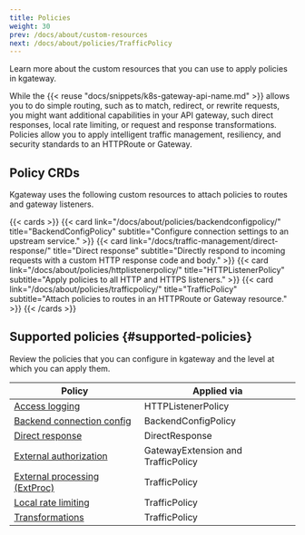 ```yaml
---
title: Policies
weight: 30
prev: /docs/about/custom-resources
next: /docs/about/policies/TrafficPolicy
---
```


Learn more about the custom resources that you can use to apply policies in kgateway. 


While the {{< reuse "docs/snippets/k8s-gateway-api-name.md" >}} allows you to do simple routing, such as to match, redirect, or rewrite requests, you might want additional capabilities in your API gateway, such direct responses, local rate limiting, or request and response transformations. Policies allow you to apply intelligent traffic management, resiliency, and security standards to an HTTPRoute or Gateway. 

## Policy CRDs

Kgateway uses the following custom resources to attach policies to routes and gateway listeners. 

{{< cards >}}
  {{< card link="/docs/about/policies/backendconfigpolicy/" title="BackendConfigPolicy" subtitle="Configure connection settings to an upstream service." >}}
  {{< card link="/docs/traffic-management/direct-response/" title="Direct response" subtitle="Directly respond to incoming requests with a custom HTTP response code and body." >}}
  {{< card link="/docs/about/policies/httplistenerpolicy/" title="HTTPListenerPolicy" subtitle="Apply policies to all HTTP and HTTPS listeners." >}}
  {{< card link="/docs/about/policies/trafficpolicy/" title="TrafficPolicy" subtitle="Attach policies to routes in an HTTPRoute or Gateway resource." >}}
{{< /cards >}}



## Supported policies {#supported-policies}

Review the policies that you can configure in kgateway and the level at which you can apply them.   

| Policy | Applied via |
| -- | -- | 
| [Access logging](/docs/security/access-logging) | HTTPListenerPolicy |
| [Backend connection config](/docs/resiliency/connection)| BackendConfigPolicy | 
| [Direct response](/docs/traffic-management/direct-response/) | DirectResponse | 
| [External authorization](/docs/security/external-auth) | GatewayExtension and TrafficPolicy |
| [External processing (ExtProc)](/docs/traffic-management/extproc/) | TrafficPolicy | 
| [Local rate limiting](/docs/security/local-ratelimit/) | TrafficPolicy | 
| [Transformations](/docs/traffic-management/transformations) | TrafficPolicy | 

<!--

## Policy inheritance rules when using route delegation

Policies that are defined in a TrafficPolicy resource and that are applied to a parent HTTPRoute resource are automatically inherited by all the child or grandchild HTTPRoutes along the route delegation chain. The following rules apply: 

* Only policies that are specified in a TrafficPolicy resource can be inherited by a child HTTPRoute. For inheritance to take effect, you must use the `spec.targetRefs` field in the TrafficPolicy resource to apply the TrafficPolicy resource to the parent HTTPRoute resource. Any child or grandchild HTTPRoute that the parent delegates traffic to inherits these policies. 
* Child TrafficPolicy resources cannot override policies that are defined in a TrafficPolicy resource that is applied to a parent HTTPRoute. If the child HTTPRoute sets a policy that is already defined on the parent HTTPRoute, the setting on the parent HTTPRoute takes precedence and the setting on the child is ignored. For example, if the parent HTTPRoute defines a data loss prevention policy, the child HTTPRoute cannot change these settings or disable that policy.
* Child HTTPRoutes can augment the inherited settings by defining TrafficPolicy fields that were not already set on the parent HTTPRoute. 
* Policies are inherited along the complete delegation chain, with parent policies having a higher priority than their respective children.

For an example, see the [Policy inheritance](/docs/traffic-management/route-delegation/policy-inheritance/) guide.

--> 

